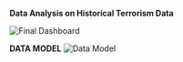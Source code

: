 **Data Analysis on Historical Terrorism Data**

![Final Dashboard](https://github.com/Shouvik078/Exploratory-Data-Analysis-On-Global-Terrorism/assets/106507099/560dca8f-bc89-4792-b8d0-7202451bdf03)

**DATA  MODEL**
![Data Model](https://github.com/Shouvik078/Exploratory-Data-Analysis-On-Global-Terrorism/assets/106507099/e6775b83-4bd3-45dc-b527-0b284f853613)


